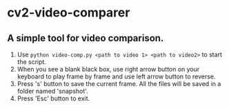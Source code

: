 # cv2-video-comparer
A simple tool for video comparison.
-------------------------------------------
1. Use `python video-comp.py <path to video 1> <path to video2>` to start the script.
2. When you see a blank black box, use right arrow button on your keyboard to play frame by frame and use left arrow button to reverse.
3. Press 's' button to save the current frame. All the files will be saved in a folder named 'snapshot'.
4. Press 'Esc' button to exit.
